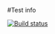 #Test info

[![Build status](https://ci.appveyor.com/api/projects/status/0ornokt4tpwd565i?svg=true)](https://ci.appveyor.com/project/deminsvd/ci-temp)
